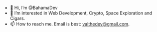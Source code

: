 - 👋 Hi, I’m @BahamaDev
- 👀 I’m interested in Web Development, Crypto, Space Exploration and Cigars. 
- 📫 How to reach me. Email is best: valthedev@gmail.com.

<!---
BahamaDev/BahamaDev is a ✨ special ✨ repository because its `README.md` (this file) appears on your GitHub profile.
You can click the Preview link to take a look at your changes.
--->
